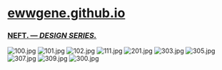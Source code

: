 
# [ewwgene.github.io](https://ewwgene.github.io/)
### [NEFT. — _DESIGN SERIES._](https://ewwgene.github.io/NEFT)
<a id="100"></a> ![100.jpg](https://ewwgene.github.io/NEFT/100.jpg)
<a id="101"></a> ![101.jpg](https://ewwgene.github.io/NEFT/101.jpg)
<a id="102"></a> ![102.jpg](https://ewwgene.github.io/NEFT/102.jpg)
<a id="111"></a> ![111.jpg](https://ewwgene.github.io/NEFT/111.jpg)
<a id="201m"></a> ![201.jpg](https://ewwgene.github.io/NEFT/Making/201.jpg)
<a id="303m"></a> ![303.jpg](https://ewwgene.github.io/NEFT/Making/303.jpg)
<a id="305m"></a> ![305.jpg](https://ewwgene.github.io/NEFT/Making/305.jpg)
<a id="307m"></a> ![307.jpg](https://ewwgene.github.io/NEFT/Making/307.jpg)
<a id="309m"></a> ![309.jpg](https://ewwgene.github.io/NEFT/Making/309.jpg)
<a id="300"></a> ![300.jpg](https://ewwgene.github.io/NEFT/300.jpg)

